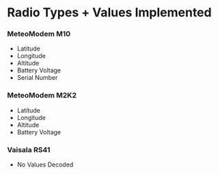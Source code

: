 # Radio Types + Values Implemented

### MeteoModem M10 
* Latitude
* Longitude
* Altitude
* Battery Voltage
* Serial Number

### MeteoModem M2K2
* Latitude
* Longitude
* Altitude
* Battery Voltage

### Vaisala RS41
* No Values Decoded
